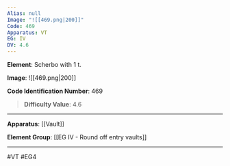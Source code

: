 ```yaml
---
Alias: null
Image: "![[469.png|200]]"
Code: 469
Apparatus: VT
EG: IV
DV: 4.6
---
```

**Element**: Scherbo with 1 t.

**Image**:
![[469.png|200]]

**Code Identification Number**: 469

>**Difficulty Value**: 4.6

___
**Apparatus**: [[Vault]]

**Element Group**: [[EG IV - Round off entry vaults]]
___
#VT #EG4
